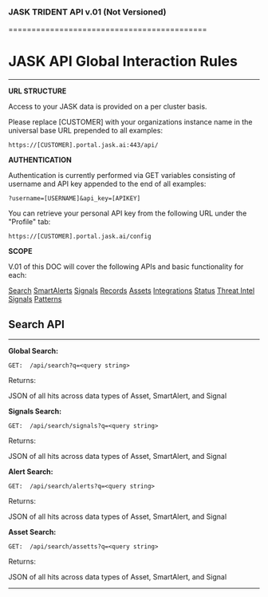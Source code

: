 ### JASK TRIDENT API v.01 (Not Versioned)
===========================================

# JASK API Global Interaction Rules
-------------------------------------------
**URL STRUCTURE**

Access to your JASK data is provided on a per cluster basis. 

Please replace [CUSTOMER] with your organizations instance name in the universal base URL prepended to all examples:
```
https://[CUSTOMER].portal.jask.ai:443/api/
```
**AUTHENTICATION**

Authentication is currently performed via GET variables consisting of username and API key appended to the end of all examples: 
```
?username=[USERNAME]&api_key=[APIKEY]
```
You can retrieve your personal API key from the following URL under the "Profile" tab:
```
https://[CUSTOMER].portal.jask.ai/config 
```
**SCOPE**

V.01 of this DOC will cover the following APIs and basic functionality for each:

[Search](#Search-API) [SmartAlerts](#Alerts-API) [Signals](#Signals-API) [Records](#Records-API) [Assets](#Assets-API) [Integrations](#Integrations-API) [Status](#Status-API) [Threat Intel](#Threat-Intel-API) [Signals](#Signals-API) [Patterns](#Patterns-API)

## Search API
-------------------------------------------

**Global Search:**
```
GET:  /api/search?q=<query string>
```
Returns:

JSON of all hits across data types of Asset, SmartAlert, and Signal

**Signals Search:**
```
GET:  /api/search/signals?q=<query string>
```
Returns:

JSON of all hits across data types of Asset, SmartAlert, and Signal

**Alert Search:**
```
GET:  /api/search/alerts?q=<query string>
```
Returns:

JSON of all hits across data types of Asset, SmartAlert, and Signal

**Asset Search:**
```
GET:  /api/search/assetts?q=<query string>
```
Returns:

JSON of all hits across data types of Asset, SmartAlert, and Signal

-------------------------------------------

